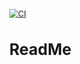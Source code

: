[![CI](https://github.com/MohanadAlAbiad/htw-mytodos/actions/workflows/tests.yml/badge.svg)](https://github.com/MohanadAlAbiad/htw-mytodos/actions/workflows/tests.yml)

# ReadMe